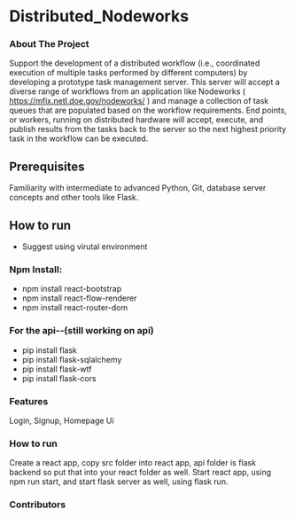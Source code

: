 # Distributed_Nodeworks
### About The Project
Support the development of a distributed workflow (i.e., coordinated execution of multiple tasks performed by different computers) by developing a prototype task management server. This server will accept a diverse range of workflows from an application like Nodeworks ( https://mfix.netl.doe.gov/nodeworks/ ) and manage a collection of task queues that are populated based on the workflow requirements. End points, or workers, running on distributed hardware will accept, execute, and publish results from the tasks back to the server so the next highest priority task in the workflow can be executed.

## Prerequisites
Familiarity with intermediate to advanced Python, Git, database server concepts and other tools like Flask.
## How to run
- Suggest using virutal environment
### Npm Install: 
- npm install react-bootstrap
- npm install react-flow-renderer
- npm install react-router-dom
### For the api--(still working on api)
- pip install flask
- pip install flask-sqlalchemy
- pip install flask-wtf
- pip install flask-cors
### Features
Login, Signup, Homepage Ui

### How to run
Create a react app, copy src folder into react app, api folder is flask backend so put that into your react folder as well. 
Start react app, using npm run start, and start flask server as well, using flask run. 
### Contributors


